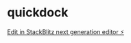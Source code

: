 # quickdock

[Edit in StackBlitz next generation editor ⚡️](https://stackblitz.com/~/github.com/myrdalthor/quickdock)